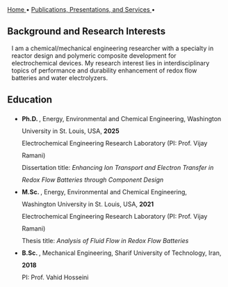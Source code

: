 
<html>
<body>

<!--<div class="space"></div>
<img src="FSEC.png" height="250" alt="FSEC" style=" float: right; margin-left: 50px; margin-right: 250px; border-style:solid">

<a href="https://orcid.org/0000-0002-7083-4313" style="text-decoration: none">
  <img src="ORCID.png" alt="ORCID" height="25">
</a>
<a href="https://scholar.google.com/citations?user=2jh0mGQAAAAJ&hl=en&oi=ao" style="text-decoration: none">
  <img src="Google.png" alt="Google Scholar" height="25">
</a>
<a href="https://www.linkedin.com/in/erfan-asadipour/" style="text-decoration: none">
  <img src="Linkedin.png" alt="LinkedIn" height="25">
</a>
<a href="https://x.com/erfanassadipour" style="text-decoration: none">
  <img src="X.png" alt="X (Twitter)" height="25">
</a>
<a href="mailto:erfan.asadipour@fsec.ucf.edu" style="text-decoration: none">
  <span>&#x2709;</span> erfan.asadipour@fsec.ucf.edu
</a>

<div class="space"></div>

<h4 style= "margin-left: 10px"> Background </h4>

<p style= "margin-left: 10px; margin-right: 10px"> I am a chemical engineer.  <p> -->

 <a href=""> 
 Home 
 </a> &#x2022; 
  <a href="/Publications"> 
 Publications, Presentations, and Services 
 </a> &#x2022;<br>

<h2> Background and Research Interests </h2>

<p style= "margin-left: 10px; margin-right: 10px"> I am a chemical/mechanical engineering researcher with a specialty in reactor design and polymeric composite development for electrochemical devices. My research interest lies in interdisciplinary topics of performance and durability enhancement of redox flow batteries and water electrolyzers. </p>

<h2> Education </h2>

<ul style="line-height:200%; margin-left: 10px; margin-right:10px">
<li>  <b> Ph.D. </b>, Energy, Environmental and Chemical Engineering, Washington University in St. Louis, USA, <b> 2025 </b> <br> Electrochemical Engineering Research Laboratory (PI: Prof. Vijay Ramani) <br> Dissertation title: <em> Enhancing Ion Transport and Electron Transfer in Redox Flow Batteries through Component Design </em> </li> 
<li>  <b> M.Sc. </b>, Energy, Environmental and Chemical Engineering, Washington University in St. Louis, USA, <b> 2021 </b> <br> Electrochemical Engineering Research Laboratory (PI: Prof. Vijay Ramani) <br> Thesis title: <em> Analysis of Fluid Flow in Redox Flow Batteries </em> </li>
<li>  <b> B.Sc. </b>, Mechanical Engineering, Sharif University of Technology, Iran, <b> 2018 </b> <br> PI: Prof. Vahid Hosseini </li>
</ul>

</body>
</html>
